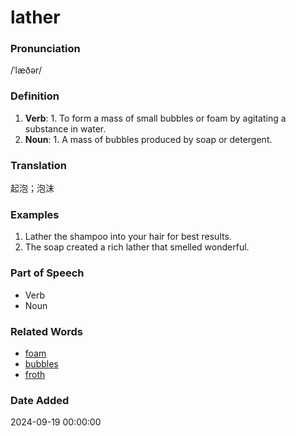 # lather
### Pronunciation
/ˈlæðər/
### Definition
1. **Verb**: 1. To form a mass of small bubbles or foam by agitating a substance in water.
2. **Noun**: 1. A mass of bubbles produced by soap or detergent.
### Translation
起泡；泡沫
### Examples
1. Lather the shampoo into your hair for best results.
2. The soap created a rich lather that smelled wonderful.
### Part of Speech
- Verb
- Noun
### Related Words
- [foam](foam.md)
- [bubbles](bubbles.md)
- [froth](froth.md)
### Date Added
2024-09-19 00:00:00
